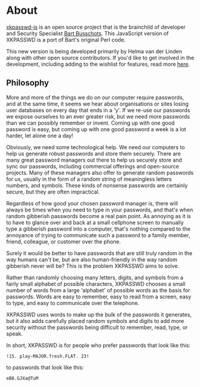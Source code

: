 # About

[xkpasswd-js](https://github.com/bartificer/xkpasswd-js) is an open source project that is the brainchild of developer and Security Specialist [Bart Busschots](https://github.com/bartificer). This JavaScript version of XKPASSWD is a port of Bart's original Perl code. 

This new version is being developed primarily by Helma van der Linden along with other open source contributors. If you'd like to get involved in the development, including adding to the wishlist for features, read more [here](help-xkpasswd.md).

## Philosophy 

More and more of the things we do on our computer require passwords, and at the same time, it seems we hear about organisations or sites losing user databases on every day that ends in a 'y'. If we re-use our passwords we expose ourselves to an ever greater risk, but we need more passwords than we can possibly remember or invent. Coming up with one good password is easy, but coming up with one good password a week is a lot harder, let alone one a day! 

Obviously, we need some technological help. We need our computers to help us generate robust passwords and store them securely. There are many great password managers out there to help us securely store and sync our passwords, including commercial offerings and open-source projects. Many of these managers also offer to generate random passwords for us, usually in the form of a random string of meaningless letters numbers, and symbols. These kinds of nonsense passwords are certainly secure, but they are often impractical. 

Regardless of how good your chosen password manager is, there will always be times when you need to type in your passwords, and that's when random gibberish passwords become a real pain point. As annoying as it is to have to glance over and back at a small cellphone screen to manually type a gibberish password into a computer, that's nothing compared to the annoyance of trying to communicate such a password to a family member, friend, colleague, or customer over the phone. 

Surely it would be better to have passwords that are still truly random in the way humans can't be, but are also human-friendly in the way random gibberish never will be? This is the problem XKPASSWD aims to solve. 

Rather than randomly choosing many letters, digits, and symbols from a fairly small alphabet of possible characters, XKPASSWD chooses a small number of words from a large 'alphabet' of possible words as the basis for passwords. Words are easy to remember, easy to read from a screen, easy to type, and easy to communicate over the telephone. 

XKPASSWD uses words to make up the bulk of the passwords it generates, but it also adds carefully placed random symbols and digits to add more security without the passwords being difficult to remember, read, type, or speak. 

In short, XKPASSWD is for people who prefer passwords that look like this: 

`!15. play-MAJOR.fresh.FLAT. 23!`
  
to passwords that look like this: 

`eB8.GJXa@TuM`
